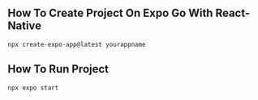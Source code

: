 ## How To Create Project On Expo Go With React-Native
    npx create-expo-app@latest yourappname

## How To Run  Project 
    npx expo start
